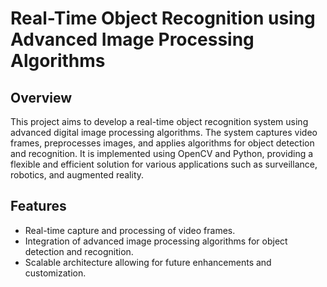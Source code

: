 # Real-Time Object Recognition using Advanced Image Processing Algorithms

## Overview
This project aims to develop a real-time object recognition system using advanced digital image processing algorithms. The system captures video frames, preprocesses images, and applies algorithms for object detection and recognition. It is implemented using OpenCV and Python, providing a flexible and efficient solution for various applications such as surveillance, robotics, and augmented reality.

## Features
- Real-time capture and processing of video frames.
- Integration of advanced image processing algorithms for object detection and recognition.
- Scalable architecture allowing for future enhancements and customization.

